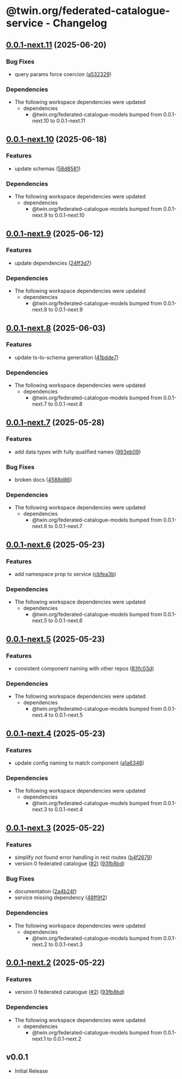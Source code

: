 # @twin.org/federated-catalogue-service - Changelog

## [0.0.1-next.11](https://github.com/twinfoundation/federated-catalogue/compare/federated-catalogue-service-v0.0.1-next.10...federated-catalogue-service-v0.0.1-next.11) (2025-06-20)


### Bug Fixes

* query params force coercion ([a532329](https://github.com/twinfoundation/federated-catalogue/commit/a532329089b2b95c7f18cd8bd56ee47482755dc0))


### Dependencies

* The following workspace dependencies were updated
  * dependencies
    * @twin.org/federated-catalogue-models bumped from 0.0.1-next.10 to 0.0.1-next.11

## [0.0.1-next.10](https://github.com/twinfoundation/federated-catalogue/compare/federated-catalogue-service-v0.0.1-next.9...federated-catalogue-service-v0.0.1-next.10) (2025-06-18)


### Features

* update schemas ([58d8581](https://github.com/twinfoundation/federated-catalogue/commit/58d85813231f6576490937d4394e7be0f6d8c58d))


### Dependencies

* The following workspace dependencies were updated
  * dependencies
    * @twin.org/federated-catalogue-models bumped from 0.0.1-next.9 to 0.0.1-next.10

## [0.0.1-next.9](https://github.com/twinfoundation/federated-catalogue/compare/federated-catalogue-service-v0.0.1-next.8...federated-catalogue-service-v0.0.1-next.9) (2025-06-12)


### Features

* update dependencies ([24ff3d7](https://github.com/twinfoundation/federated-catalogue/commit/24ff3d772cf7bd7f60547c5b314355e75ba55424))


### Dependencies

* The following workspace dependencies were updated
  * dependencies
    * @twin.org/federated-catalogue-models bumped from 0.0.1-next.8 to 0.0.1-next.9

## [0.0.1-next.8](https://github.com/twinfoundation/federated-catalogue/compare/federated-catalogue-service-v0.0.1-next.7...federated-catalogue-service-v0.0.1-next.8) (2025-06-03)


### Features

* update ts-to-schema generation ([41bdde7](https://github.com/twinfoundation/federated-catalogue/commit/41bdde7ff9f0cfa1ea4376b7a952bbaed9988d0a))


### Dependencies

* The following workspace dependencies were updated
  * dependencies
    * @twin.org/federated-catalogue-models bumped from 0.0.1-next.7 to 0.0.1-next.8

## [0.0.1-next.7](https://github.com/twinfoundation/federated-catalogue/compare/federated-catalogue-service-v0.0.1-next.6...federated-catalogue-service-v0.0.1-next.7) (2025-05-28)


### Features

* add data types with fully qualified names ([993eb09](https://github.com/twinfoundation/federated-catalogue/commit/993eb09e25f6caad5d82a3908a2ba648900f5ca7))


### Bug Fixes

* broken docs ([4588d86](https://github.com/twinfoundation/federated-catalogue/commit/4588d861575522da5374291167d57bacd1b21867))


### Dependencies

* The following workspace dependencies were updated
  * dependencies
    * @twin.org/federated-catalogue-models bumped from 0.0.1-next.6 to 0.0.1-next.7

## [0.0.1-next.6](https://github.com/twinfoundation/federated-catalogue/compare/federated-catalogue-service-v0.0.1-next.5...federated-catalogue-service-v0.0.1-next.6) (2025-05-23)


### Features

* add namespace prop to service ([cbfea3b](https://github.com/twinfoundation/federated-catalogue/commit/cbfea3b115838744fc8a238b36f1660b0f2939d9))


### Dependencies

* The following workspace dependencies were updated
  * dependencies
    * @twin.org/federated-catalogue-models bumped from 0.0.1-next.5 to 0.0.1-next.6

## [0.0.1-next.5](https://github.com/twinfoundation/federated-catalogue/compare/federated-catalogue-service-v0.0.1-next.4...federated-catalogue-service-v0.0.1-next.5) (2025-05-23)


### Features

* consistent component naming with other repos ([83fc03d](https://github.com/twinfoundation/federated-catalogue/commit/83fc03dee3846600ae6a45d710248a0ae60af570))


### Dependencies

* The following workspace dependencies were updated
  * dependencies
    * @twin.org/federated-catalogue-models bumped from 0.0.1-next.4 to 0.0.1-next.5

## [0.0.1-next.4](https://github.com/twinfoundation/federated-catalogue/compare/federated-catalogue-service-v0.0.1-next.3...federated-catalogue-service-v0.0.1-next.4) (2025-05-23)


### Features

* update config naming to match component ([a1a6348](https://github.com/twinfoundation/federated-catalogue/commit/a1a6348a6009939e1c784c35fd261ef306bbc59a))


### Dependencies

* The following workspace dependencies were updated
  * dependencies
    * @twin.org/federated-catalogue-models bumped from 0.0.1-next.3 to 0.0.1-next.4

## [0.0.1-next.3](https://github.com/twinfoundation/federated-catalogue/compare/federated-catalogue-service-v0.0.1-next.2...federated-catalogue-service-v0.0.1-next.3) (2025-05-22)


### Features

* simplify not found error handling in rest routes ([b4f2679](https://github.com/twinfoundation/federated-catalogue/commit/b4f26794942305ad6e8d555d1cbab6df0615214f))
* version 0 federated catalogue ([#2](https://github.com/twinfoundation/federated-catalogue/issues/2)) ([93fb8bd](https://github.com/twinfoundation/federated-catalogue/commit/93fb8bdbb03aa781ef9e8dc4053beea1b397cc36))


### Bug Fixes

* documentation ([2a4b24f](https://github.com/twinfoundation/federated-catalogue/commit/2a4b24f4d2c0da0087081bc459c5890ee4ddd5fa))
* service missing dependency ([48ff9f2](https://github.com/twinfoundation/federated-catalogue/commit/48ff9f26c54a10c6f9c83a11e07a12c1d4c11dd7))


### Dependencies

* The following workspace dependencies were updated
  * dependencies
    * @twin.org/federated-catalogue-models bumped from 0.0.1-next.2 to 0.0.1-next.3

## [0.0.1-next.2](https://github.com/twinfoundation/federated-catalogue/compare/federated-catalogue-service-v0.0.1-next.1...federated-catalogue-service-v0.0.1-next.2) (2025-05-22)


### Features

* version 0 federated catalogue ([#2](https://github.com/twinfoundation/federated-catalogue/issues/2)) ([93fb8bd](https://github.com/twinfoundation/federated-catalogue/commit/93fb8bdbb03aa781ef9e8dc4053beea1b397cc36))


### Dependencies

* The following workspace dependencies were updated
  * dependencies
    * @twin.org/federated-catalogue-models bumped from 0.0.1-next.1 to 0.0.1-next.2

## v0.0.1

- Initial Release
